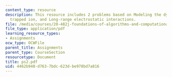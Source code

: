 ```yaml
---
content_type: resource
description: This resource includes 2 problems based on Modeling the dynamics of a
  trapped ion, and Long-range electrostatic interactions.
file: /media/courses/20-482j-foundations-of-algorithms-and-computational-techniques-in-systems-biology-spring-2006/4462b948d7637bdc623dbe978bd7a816_ps2.pdf
file_type: application/pdf
learning_resource_types:
- Assignments
ocw_type: OCWFile
parent_title: Assignments
parent_type: CourseSection
resourcetype: Document
title: ps2.pdf
uid: 4462b948-d763-7bdc-623d-be978bd7a816
---
```

